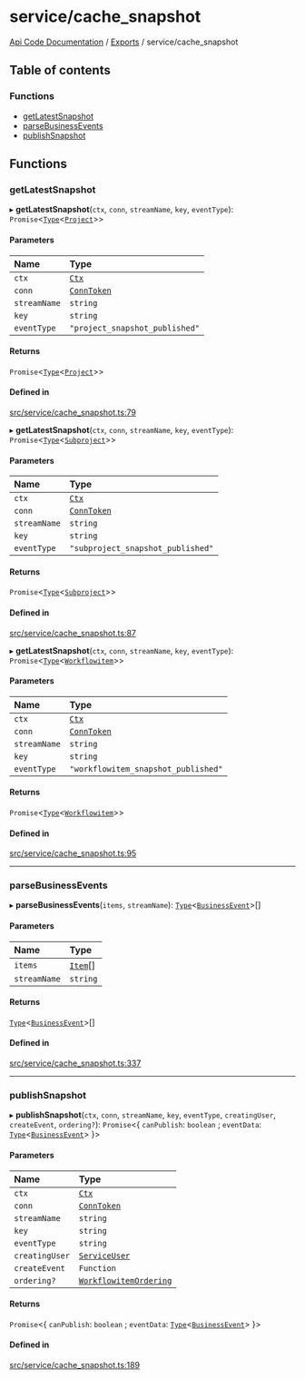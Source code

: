 # service/cache\_snapshot
 
[Api Code Documentation](../README.md) / [Exports](../modules.md) / service/cache\_snapshot

## Table of contents

### Functions

- [getLatestSnapshot](service_cache_snapshot.md#getlatestsnapshot)
- [parseBusinessEvents](service_cache_snapshot.md#parsebusinessevents)
- [publishSnapshot](service_cache_snapshot.md#publishsnapshot)

## Functions

### getLatestSnapshot

▸ **getLatestSnapshot**(`ctx`, `conn`, `streamName`, `key`, `eventType`): `Promise`\<[`Type`](result.md#type)\<[`Project`](../interfaces/service_domain_workflow_project.Project.md)\>\>

#### Parameters

| Name | Type |
| :------ | :------ |
| `ctx` | [`Ctx`](../interfaces/lib_ctx.Ctx.md) |
| `conn` | [`ConnToken`](service_conn.md#conntoken) |
| `streamName` | `string` |
| `key` | `string` |
| `eventType` | ``"project_snapshot_published"`` |

#### Returns

`Promise`\<[`Type`](result.md#type)\<[`Project`](../interfaces/service_domain_workflow_project.Project.md)\>\>

#### Defined in

[src/service/cache_snapshot.ts:79](https://github.com/openkfw/TruBudget/blob/3cf6626/api/src/service/cache_snapshot.ts#L79)

▸ **getLatestSnapshot**(`ctx`, `conn`, `streamName`, `key`, `eventType`): `Promise`\<[`Type`](result.md#type)\<[`Subproject`](../interfaces/service_domain_workflow_subproject.Subproject.md)\>\>

#### Parameters

| Name | Type |
| :------ | :------ |
| `ctx` | [`Ctx`](../interfaces/lib_ctx.Ctx.md) |
| `conn` | [`ConnToken`](service_conn.md#conntoken) |
| `streamName` | `string` |
| `key` | `string` |
| `eventType` | ``"subproject_snapshot_published"`` |

#### Returns

`Promise`\<[`Type`](result.md#type)\<[`Subproject`](../interfaces/service_domain_workflow_subproject.Subproject.md)\>\>

#### Defined in

[src/service/cache_snapshot.ts:87](https://github.com/openkfw/TruBudget/blob/3cf6626/api/src/service/cache_snapshot.ts#L87)

▸ **getLatestSnapshot**(`ctx`, `conn`, `streamName`, `key`, `eventType`): `Promise`\<[`Type`](result.md#type)\<[`Workflowitem`](../interfaces/service_domain_workflow_workflowitem.Workflowitem.md)\>\>

#### Parameters

| Name | Type |
| :------ | :------ |
| `ctx` | [`Ctx`](../interfaces/lib_ctx.Ctx.md) |
| `conn` | [`ConnToken`](service_conn.md#conntoken) |
| `streamName` | `string` |
| `key` | `string` |
| `eventType` | ``"workflowitem_snapshot_published"`` |

#### Returns

`Promise`\<[`Type`](result.md#type)\<[`Workflowitem`](../interfaces/service_domain_workflow_workflowitem.Workflowitem.md)\>\>

#### Defined in

[src/service/cache_snapshot.ts:95](https://github.com/openkfw/TruBudget/blob/3cf6626/api/src/service/cache_snapshot.ts#L95)

___

### parseBusinessEvents

▸ **parseBusinessEvents**(`items`, `streamName`): [`Type`](result.md#type)\<[`BusinessEvent`](service_domain_business_event.md#businessevent)\>[]

#### Parameters

| Name | Type |
| :------ | :------ |
| `items` | [`Item`](../interfaces/service_liststreamitems.Item.md)[] |
| `streamName` | `string` |

#### Returns

[`Type`](result.md#type)\<[`BusinessEvent`](service_domain_business_event.md#businessevent)\>[]

#### Defined in

[src/service/cache_snapshot.ts:337](https://github.com/openkfw/TruBudget/blob/3cf6626/api/src/service/cache_snapshot.ts#L337)

___

### publishSnapshot

▸ **publishSnapshot**(`ctx`, `conn`, `streamName`, `key`, `eventType`, `creatingUser`, `createEvent`, `ordering?`): `Promise`\<\{ `canPublish`: `boolean` ; `eventData`: [`Type`](result.md#type)\<[`BusinessEvent`](service_domain_business_event.md#businessevent)\>  }\>

#### Parameters

| Name | Type |
| :------ | :------ |
| `ctx` | [`Ctx`](../interfaces/lib_ctx.Ctx.md) |
| `conn` | [`ConnToken`](service_conn.md#conntoken) |
| `streamName` | `string` |
| `key` | `string` |
| `eventType` | `string` |
| `creatingUser` | [`ServiceUser`](../interfaces/service_domain_organization_service_user.ServiceUser.md) |
| `createEvent` | `Function` |
| `ordering?` | [`WorkflowitemOrdering`](service_domain_workflow_workflowitem_ordering.md#workflowitemordering) |

#### Returns

`Promise`\<\{ `canPublish`: `boolean` ; `eventData`: [`Type`](result.md#type)\<[`BusinessEvent`](service_domain_business_event.md#businessevent)\>  }\>

#### Defined in

[src/service/cache_snapshot.ts:189](https://github.com/openkfw/TruBudget/blob/3cf6626/api/src/service/cache_snapshot.ts#L189)
